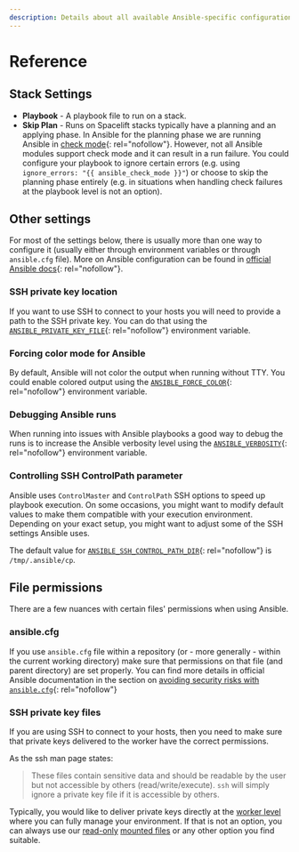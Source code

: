 ```yaml
---
description: Details about all available Ansible-specific configuration options.
---
```


# Reference

## Stack Settings

- **Playbook** - A playbook file to run on a stack.
- **Skip Plan** - Runs on Spacelift stacks typically have a planning and an applying phase. In Ansible for the planning phase we are running Ansible in [check mode](https://docs.ansible.com/ansible/latest/user_guide/playbooks_checkmode.html#using-check-mode){: rel="nofollow"}. However, not all Ansible modules support check mode and it can result in a run failure. You could configure your playbook to ignore certain errors (e.g. using `ignore_errors: "{{ ansible_check_mode }}"`) or choose to skip the planning phase entirely (e.g. in situations when handling check failures at the playbook level is not an option).

## Other settings

For most of the settings below, there is usually more than one way to configure it (usually either through environment variables or through `ansible.cfg` file). More on Ansible configuration can be found in [official Ansible docs](https://docs.ansible.com/ansible/latest/reference_appendices/config.html){: rel="nofollow"}.

### SSH private key location

If you want to use SSH to connect to your hosts you will need to provide a path to  the SSH private key. You can do that using the [`ANSIBLE_PRIVATE_KEY_FILE`](https://docs.ansible.com/ansible/latest/reference_appendices/config.html#default-private-key-file){: rel="nofollow"} environment variable.

### Forcing color mode for Ansible

By default, Ansible will not color the output when running without TTY. You could enable colored output using the [`ANSIBLE_FORCE_COLOR`](https://docs.ansible.com/ansible/latest/reference_appendices/config.html#ansible-force-color){: rel="nofollow"} environment variable.

### Debugging Ansible runs

When running into issues with Ansible playbooks a good way to debug the runs is to increase the Ansible verbosity level using the [`ANSIBLE_VERBOSITY`](https://docs.ansible.com/ansible/latest/reference_appendices/config.html#default-verbosity){: rel="nofollow"} environment variable.

### Controlling SSH ControlPath parameter

Ansible uses `ControlMaster` and `ControlPath` SSH options to speed up playbook execution. On some occasions, you might want to modify default values to make them compatible with your execution environment. Depending on your exact setup, you might want to adjust some of the SSH settings Ansible uses.

The default value for [`ANSIBLE_SSH_CONTROL_PATH_DIR`](https://docs.ansible.com/ansible/2.5/reference_appendices/config.html#ansible-ssh-control-path-dir){: rel="nofollow"} is `/tmp/.ansible/cp`.

## File permissions

There are a few nuances with certain files' permissions when using Ansible.

### ansible.cfg

If you use `ansible.cfg` file within a repository (or - more generally - within the current working directory) make sure that permissions on that file (and parent directory) are set properly. You can find more details in official Ansible documentation in the section on [avoiding security risks with `ansible.cfg`](https://docs.ansible.com/ansible/2.5/reference_appendices/config.html#avoiding-security-risks-with-ansible-cfg-in-the-current-directory){: rel="nofollow"}

### SSH private key files

If you are using SSH to connect to your hosts, then you need to make sure that private keys delivered to the worker have the correct permissions.

As the ssh man page states:
> These files contain sensitive data and should be readable by the user but not accessible by others (read/write/execute). `ssh` will simply ignore a private key file if it is accessible by others.

Typically, you would like to deliver private keys directly at the [worker level](../../concepts/worker-pools.md) where you can fully manage your environment. If that is not an option, you can always use our [read-only](../../concepts/configuration/environment.md#a-note-on-visibility) [mounted files](../../concepts/configuration/environment.md#mounted-files) or any other option you find suitable.
